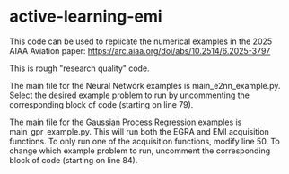 # active-learning-emi

This code can be used to replicate the numerical examples in the 2025 AIAA Aviation paper: https://arc.aiaa.org/doi/abs/10.2514/6.2025-3797

This is rough "research quality" code. 

The main file for the Neural Network examples is main_e2nn_example.py. Select the desired example problem to run by uncommenting the corresponding block of code (starting on line 79). 

The main file for the Gaussian Process Regression examples is main_gpr_example.py. This will run both the EGRA and EMI acquisition functions. To only run one of the acquisition functions, modify line 50. To change which example problem to run, uncomment the corresponding block of code (starting on line 84). 


